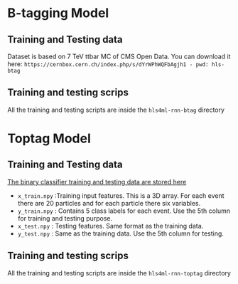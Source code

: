 # B-tagging Model

## Training and Testing data
Dataset is based on 7 TeV ttbar MC of CMS Open Data. You can download it here:
`https://cernbox.cern.ch/index.php/s/dYrWPhWQFbAgjh1 - pwd: hls-btag`

## Training and testing scrips
All the training and testing scripts are inside the `hls4ml-rnn-btag` directory

# Toptag Model

## Training and Testing data
[The binary classifier training and testing data are stored here](https://cernbox.cern.ch/index.php/s/0CBn5SsUPb5KDnX)

* `x_train.npy` :Training input features. This is a 3D array. For each event there are 20 particles and for each particle there six variables.
* `y_train.npy` : Contains 5 class labels for each event. Use the 5th column for training and testing purpose.
* `x_test.npy` : Testing features. Same format as the training data.
* `y_test.npy` : Same as the training data. Use the 5th column for testing.

## Training and testing scrips
All the training and testing scripts are inside the `hls4ml-rnn-toptag` directory

